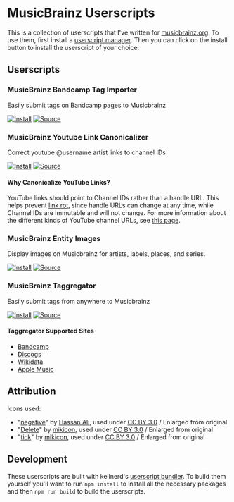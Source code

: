 # MusicBrainz Userscripts

This is a collection of userscripts that I've written for [musicbrainz.org](musicbrainz.org). To use them, first install a [userscript manager](https://wiki.musicbrainz.org/Guides/Userscripts#Userscript_manager). Then you can click on the install button to install the userscript of your choice.

## Userscripts

### MusicBrainz Bandcamp Tag Importer

Easily submit tags on Bandcamp pages to Musicbrainz

[![Install](https://img.shields.io/badge/Install-success.svg?style=for-the-badge&logo=tampermonkey)](dist/bandcamp-tag-importer.user.js?raw=1)
[![Source](https://img.shields.io/badge/Source-grey.svg?style=for-the-badge&logo=github)](dist/bandcamp-tag-importer.user.js)

### MusicBrainz Youtube Link Canonicalizer

Correct youtube @username artist links to channel IDs

[![Install](https://img.shields.io/badge/Install-success.svg?style=for-the-badge&logo=tampermonkey)](dist/youtube-link-canonicalizer.user.js?raw=1)
[![Source](https://img.shields.io/badge/Source-grey.svg?style=for-the-badge&logo=github)](dist/youtube-link-canonicalizer.user.js)

#### Why Canonicalize YouTube Links?

YouTube links should point to Channel IDs rather than a handle URL.
This helps prevent [link rot](https://en.wikipedia.org/wiki/Link_rot),
since handle URLs can change at any time, while Channel IDs are
immutable and will not change. For more information about the
different kinds of YouTube channel URLs, see [this
page](https://support.google.com/youtube/answer/6180214).

### MusicBrainz Entity Images

Display images on Musicbrainz for artists, labels, places, and series.

[![Install](https://img.shields.io/badge/Install-success.svg?style=for-the-badge&logo=tampermonkey)](dist/entity-image.user.js?raw=1)
[![Source](https://img.shields.io/badge/Source-grey.svg?style=for-the-badge&logo=github)](dist/entity-image.user.js)

### MusicBrainz Taggregator

Easily submit tags from anywhere to Musicbrainz

[![Install](https://img.shields.io/badge/Install-success.svg?style=for-the-badge&logo=tampermonkey)](dist/taggregator.user.js?raw=1)
[![Source](https://img.shields.io/badge/Source-grey.svg?style=for-the-badge&logo=github)](dist/taggregator.user.js)

#### Taggregator Supported Sites
* [Bandcamp](https://bandcamp.com)
* [Discogs](https://www.discogs.com)
* [Wikidata](https://www.wikidata.org)
* [Apple Music](https://music.apple.com)

## Attribution
Icons used:
* "[negative](https://thenounproject.com/icon/negative-2152786/)" by [Hassan Ali](https://thenounproject.com/ihassanaliawan/), used under [CC BY 3.0](https://creativecommons.org/licenses/by/3.0/) / Enlarged from original
* "[Delete](https://thenounproject.com/icon/delete-680419/)" by [mikicon](https://thenounproject.com/mikicon/), used under [CC BY 3.0](https://creativecommons.org/licenses/by/3.0/) / Enlarged from original
* "[tick](https://thenounproject.com/icon/tick-680417/)" by [mikicon](https://thenounproject.com/mikicon/), used under [CC BY 3.0](https://creativecommons.org/licenses/by/3.0/) / Enlarged from original

## Development

These userscripts are built with kellnerd's [userscript
bundler](https://github.com/kellnerd/userscript-bundler). To build
them yourself you'll want to run `npm install` to install all the
necessary packages and then `npm run build` to build the userscripts.
